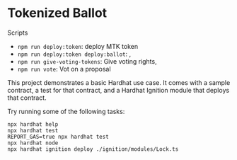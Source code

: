 # Tokenized Ballot 

Scripts
- `npm run deploy:token`: deploy MTK token
- `npm run deploy:token deploy:ballot`: ,
- `npm run give-voting-tokens`: Give voting rights,
- `npm run vote`: Vot on a proposal

This project demonstrates a basic Hardhat use case. It comes with a sample contract, a test for that contract, and a Hardhat Ignition module that deploys that contract.

Try running some of the following tasks:

```shell
npx hardhat help
npx hardhat test
REPORT_GAS=true npx hardhat test
npx hardhat node
npx hardhat ignition deploy ./ignition/modules/Lock.ts
```
